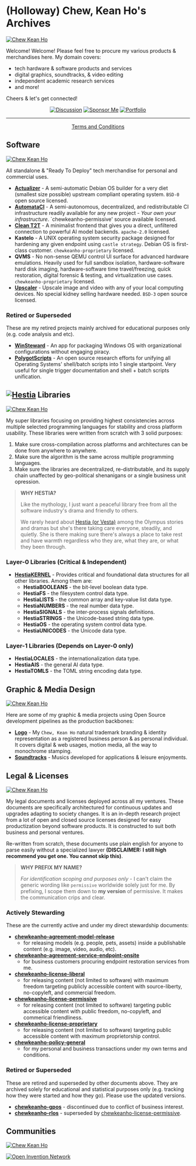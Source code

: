 # (Holloway) Chew, Kean Ho's Archives

[![Chew Kean Ho](src/icons/animated-banner_1200x100.svg)](#)

Welcome! Welcome! Please feel free to procure my various products & merchandises
here. My domain covers:

* tech hardware & software products and services
* digital graphics, soundtracks, & video editing
* independent academic research services
* and more!

Cheers & let's get connected!


<div align='center'>

[![Discussion](src/buttons/discuss_210x50.svg)](https://github.com/orgs/ChewKeanHo/discussions)
[![Sponsor Me](src/buttons/sponsor_210x50.svg)](https://buy.stripe.com/dR614jehR5LfexG5kn)
[![Portfolio](src/buttons/website_210x50.svg)](https://www.hollowaykeanho.com/)

----

[Terms and Conditions](https://doi.org/10.5281/zenodo.13859294)

</div>




## Software

[![Chew Kean Ho](src/icons/animated-banner_1200x100.svg)](#)

All standalone & "Ready To Deploy" tech merchandise for personal and commercial
uses.


* **[Actualizer](https://salsa.debian.org/chewkeanho-team/Actualizer)** - A
  semi-automatic Debian OS builder for a very diet (smallest size possible)
  upstream compliant operating system. `BSD-0` open source licensed.
* **[AutomataCI](https://github.com/ChewKeanHo/AutomataCI)** - A
  semi-autonomous, decentralized, and redistributable CI infrastructure
  readily available for any new project - *Your own your infrastructure*.
  `chewkeanho-permissive' source available licensed.
* **[Clean T2T](https://salsa.debian.org/chewkeanho-team/clean-t2t)** - A
  minimalist frontend that gives you a direct, unfiltered connection to
  powerful AI model backends. `apache-2.0` licensed.
* **Kastelo** - A UNIX operating system security package designed for
  hardening any given endpoint using `castle strategy`. Debian OS is
  first-class customer. `chewkeanho-proprietary` licensed.
* **QVMS** - No non-sense QEMU control UI surface for advanced hardware
  emulations. Heavily used for full sandbox isolation, hardware-software
  hard disk imaging, hardware-software time travel/freezing, quick restoration,
  digital forensic & testing, and virtualization use cases.
  `chewkeanho-proprietary` licensed.
* **[Upscaler](https://github.com/hollowaykeanho/Upscaler)** - Upscale image
  and video with any of your local computing devices. No special kidney
  selling hardware needed. `BSD-3` open source licensed.



### Retired or Superseded

These are my retired projects mainly archived for educational purposes
only (e.g. code analysis and etc).

* **[WinSteward](https://github.com/ChewKeanHo/WinSteward)** - An app for
  packaging Windows OS with organizational configurations without engaging
  piracy.
* **[PolygotScripts](https://github.com/ChewKeanHo/PolygotScripts)** - An
  open source research efforts for unifying all Operating Systems' shell/batch
  scripts into 1 single startpoint. Very useful for single trigger
  documentation and shell + batch scripts unification.




## [![Hestia](src/banners/hestia_105x25.svg)](https://salsa.debian.org/chewkeanho-team/hestia) Libraries

[![Chew Kean Ho](src/icons/animated-banner_1200x100.svg)](#)

My super libraries focusing on providing highest consistencies across
multiple selected programming languages for stability and cross platform
usability. These libraries were written from scratch with 3 solid purposes:

1. Make sure cross-compilation across platforms and architectures can be done
   from anywhere to anywhere.
2. Make sure the algorithm is the same across multiple programming languages.
3. Make sure the libraries are decentralized, re-distributable, and its
   supply chain unaffected by geo-political shenanigans or a single business
   unit opression.

> **WHY HESTIA?**
>
> Like the mythology, I just want a peaceful library free from all the software
> industry's drama and friendly to others.
>
> We rarely heard about
> [Hestia (or Vesta)](https://en.wikipedia.org/wiki/Hestia) among the Olympus
> stories and dramas but she's there taking care everyone, steadily, and
> quietly. She is there making sure there's always a place to take rest and
> have warmth regardless who they are, what they are, or what they been through.



### Layer-0 Libraries (Critical & Independent)

* **[HestiaKERNEL](https://salsa.debian.org/chewkeanho-team/hestia/HestiaKERNEL)** - Provides
  critical and foundational data structures for all other libraries. Among
  them are:
  * **HestiaBOOLEANS**  - the bit-level boolean data type.
  * **HestiaFS**        - the filesystem control data type.
  * **HestiaLISTS**     - the common array and key-value list data type.
  * **HestiaNUMBERS**   - the real number data type.
  * **HestiaSIGNALS**   - the inter-process signals definitions.
  * **HestiaSTRINGS**   - the Unicode-based string data type.
  * **HestiaOS**        - the operating system control data type.
  * **HestiaUNICODES**  - the Unicode data type.



### Layer-1 Libraries (Depends on Layer-0 only)

* **HestiaLOCALES**     - the internationalization data type.
* **HestiaAIS**         - the general AI data type.
* **HestiaTOMLS**       - the TOML string encoding data type.




## Graphic & Media Design

[![Chew Kean Ho](src/icons/animated-banner_1200x100.svg)](#)

Here are some of my graphic & media projects using Open Source development
pipelines as the production backbones:

* **[Logo](https://salsa.debian.org/chewkeanho-team/Logo)** - My
  `Chew, Kean Ho` natural trademark branding & identity representation as a
  registered business person & as personal individual. It covers digital &
  web usages, motion media, all the way to monochrome stamping.
* **[Soundtracks](https://www.youtube.com/@chewkeanho-soundtracks)** - Musics
  developed for applications & leisure enjoyments.




## Legal & Licenses

[![Chew Kean Ho](src/icons/animated-banner_1200x100.svg)](#)

My legal documents and licenses deployed across all my ventures. These
documents are specifically architectured for continuous updates and upgrades
adapting to society changes. It is an in-depth research project from a lot of
open and closed source licenses designed for easy productization beyond software
products. It is constructed to suit both business and personal ventures.

Re-written from scratch, these documents use plain english for anyone to parse
easily without a specialized lawyer **(DISCLAIMER: I still high recommend you
get one. You cannot skip this)**.

> **WHY PREFIX MY NAME?**
>
> *For identification scoping and purposes only* - I can't claim the generic
> wording like `permissive` worldwide solely just for me. By prefixing, I scope
> them down to **my version** of permissive. It makes the communication crips
> and clear.



### Actively Stewarding

These are the currently active and under my direct stewardship documents:

* **[chewkeanho-agreement-model-release](https://doi.org/10.5281/zenodo.13997193)**
  - for releasing models (e.g. people, pets, assets) inside a publishable
    content (e.g. image, video, audio, etc).
* **[chewkeanho-agreement-service-endpoint-onsite](https://doi.org/10.5281/zenodo.14030261)**
  - for business customers procuring endpoint restoration services from me.
* **[chewkeanho-license-liberal](https://doi.org/10.5281/zenodo.13770769)**
  - for releasing content (not limited to software) with maximum freedom
    targeting publicly accessible content with source-liberty, no-copyleft, and
    commercial freedom.
* **[chewkeanho-license-permissive](https://doi.org/10.5281/zenodo.13788522)**
  - for releasing content (not limited to software) targeting public accessible
    content with public freedom, no-copyleft, and commerical friendliness.
* **[chewkeanho-license-proprietary](https://doi.org/10.5281/zenodo.13767361)**
  - for releasing content (not limited to software) targeting public accessible
    content with maximum proprietorship control.
* **[chewkeanho-policy-general](https://doi.org/10.5281/zenodo.13859294)**
  - for my personal and business transactions under my own terms and conditions.



### Retired or Superseded

These are retired and superseded by other documents above. They are archived
solely for educational and statistical purposes only (e.g. tracking how they
were started and how they go). Please use the updated versions.

* **[chewkeanho-gpos](https://doi.org/10.5281/zenodo.13825030)** - discontinued
  due to conflict of business interest.
* **[chewkeanho-rlos](https://doi.org/10.5281/zenodo.13777226)** - superseded
  by [chewkeanho-license-permissive](https://doi.org/10.5281/zenodo.13788522).




## Communities

[![Chew Kean Ho](src/icons/animated-banner_1200x100.svg)](#)

[![Open Invention Network](src/oin/oin_150x150.svg)](#)
